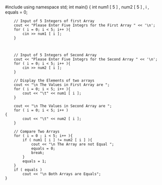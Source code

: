 #include<iostream>
using namespace std;
	int main()
	{
		int num1 [ 5 ] , num2 [ 5 ] , i , equals = 0;
		
		// Input of 5 Integers of first Array
		cout << "Please Enter Five Integrs for the First Array " << '\n';
		for ( i = 0; i < 5; i++ ){
			cin >> num1 [ i ];
		}
		
	
		
		// Input of 5 Integers of Second Array
		cout << "Please Enter Five Integrs for the Second Array " << '\n';
		for ( i = 0; i < 5; i++ ){
			cin >> num2 [ i ];
		}
		
		// Display the Elements of two arrays 
		cout << "\n The Values in First Array are ";
		for ( i = 0; i < 5; i++ ){
			cout << "\t" << num1 [ i ];
		}
		
		cout << "\n The Values in Second Array are ";
		for ( i = 0; i < 5; i++ )
	{
			cout << "\t" << num2 [ i ];
		}
		
		// Compare Two Arrays 
		for ( i = 0 ; i < 5; i++ ){
			if ( num1 [ i ] != num2 [ i ] ){
				cout << "\n The Array are not Equal ";
				equals = 0;
				break;
			}
			equals = 1;
		} 
		if ( equals )
			cout << "\n Both Arrays are Equals";
	}
